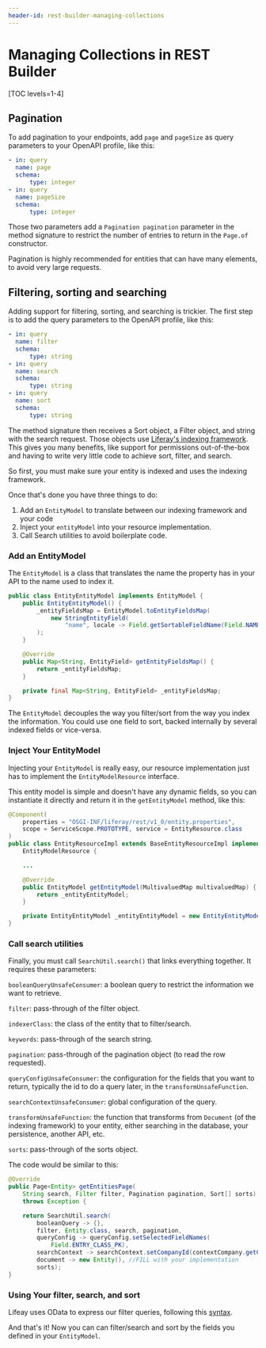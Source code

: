 ```yaml
---
header-id: rest-builder-managing-collections
---
```


# Managing Collections in REST Builder

[TOC levels=1-4]

## Pagination

To add pagination to your endpoints, add `page` and `pageSize` as query
parameters to your OpenAPI profile, like this: 

```yaml
- in: query
  name: page
  schema:
      type: integer
- in: query
  name: pageSize
  schema:
      type: integer
```

Those two parameters add a `Pagination pagination` parameter in the method
signature to restrict the number of entries to return in the `Page.of`
constructor.

Pagination is highly recommended for entities that can have many elements, to
avoid very large requests.

## Filtering, sorting and searching

Adding support for filtering, sorting, and searching is trickier. The first
step is to add the query parameters to the OpenAPI profile, like this:

```yaml
- in: query
  name: filter
  schema:
      type: string
- in: query
  name: search
  schema:
      type: string
- in: query
  name: sort
  schema:
      type: string
```

The method signature then receives a Sort object, a Filter object, and
string with the search request. Those objects use 
[Liferay's indexing framework](/docs/7-2/frameworks/-/knowledge_base/f/model-entity-indexing-framework).
This gives you many benefits, like support for permissions out-of-the-box and
having to write very little code to achieve sort, filter, and search.

So first, you must make sure your entity is indexed and uses the indexing
framework.

Once that's done you have three things to do:

1. Add an `EntityModel` to translate between our indexing framework and your code
2. Inject your `entityModel` into your resource implementation.
3. Call Search utilities to avoid boilerplate code.

### Add an EntityModel
 
The `EntityModel` is a class that translates the name the property has
in your API to the name used to index it.

```java
public class EntityEntityModel implements EntityModel {
	public EntityEntityModel() {
		_entityFieldsMap = EntityModel.toEntityFieldsMap(
			new StringEntityField(
				"name", locale -> Field.getSortableFieldName(Field.NAME))
		);
	}

	@Override
	public Map<String, EntityField> getEntityFieldsMap() {
		return _entityFieldsMap;
	}

	private final Map<String, EntityField> _entityFieldsMap;
}
```

The `EntityModel` decouples the way you filter/sort from the way you
index the information. You could use one field to sort, backed internally by
several indexed fields or vice-versa.

### Inject Your EntityModel

Injecting your `EntityModel` is really easy, our resource implementation just has
to implement the `EntityModelResource` interface. 

This entity model is simple and doesn't have any dynamic fields, so you can
instantiate it directly and return it in the `getEntityModel` method, like this:

```java
@Component(
	properties = "OSGI-INF/liferay/rest/v1_0/entity.properties",
	scope = ServiceScope.PROTOTYPE, service = EntityResource.class
)
public class EntityResourceImpl extends BaseEntityResourceImpl implements
	EntityModelResource {

    ...

	@Override
	public EntityModel getEntityModel(MultivaluedMap multivaluedMap) {
		return _entityEntityModel;
	}

	private EntityEntityModel _entityEntityModel = new EntityEntityModel();
}
```

### Call search utilities

Finally, you must call `SearchUtil.search()` that links everything together. It
requires these parameters:

`booleanQueryUnsafeConsumer`: a boolean query to restrict the information we
want to retrieve.

`filter`: pass-through of the filter object.

`indexerClass`: the class of the entity that to filter/search.

`keywords`: pass-through of the search string.

`pagination`: pass-through of the pagination object (to read the row requested).

`queryConfigUnsafeConsumer`: the configuration for the fields that you want to
return, typically the id to do a query later, in the `transformUnsafeFunction`.

`searchContextUnsafeConsumer`: global configuration of the query.

`transformUnsafeFunction`: the function that transforms from `Document` (of the
indexing framework) to your entity, either searching in the database, your
persistence, another API, etc. 

`sorts`: pass-through of the sorts object.

The code would be similar to this:

```java
@Override
public Page<Entity> getEntitiesPage(
    String search, Filter filter, Pagination pagination, Sort[] sorts)
    throws Exception {

    return SearchUtil.search(
        booleanQuery -> {},
        filter, Entity.class, search, pagination,
        queryConfig -> queryConfig.setSelectedFieldNames(
            Field.ENTRY_CLASS_PK),
        searchContext -> searchContext.setCompanyId(contextCompany.getCompanyId()),
        document -> new Entity(), //FILL with your implementation
        sorts);
}
```

### Using Your filter, search, and sort

Lifeay uses OData to express our filter queries, following this
[syntax](/docs/7-2/frameworks/-/knowledge_base/f/filter-sort-and-search#filter). 

And that's it! Now you can can filter/search and sort by the fields you 
defined in your `EntityModel`.

